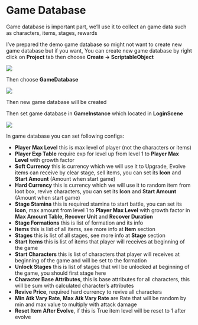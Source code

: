 # Game Database

Game database is important part, we’ll use it to collect an game data such as characters, items, stages, rewards

I’ve prepared the demo game database so might not want to create new game database but if you want, You can create new game database by right click on **Project** tab then choose **Create -> ScriptableObject**

![](../images/0NHXYvlu4b7H3oIBp.png)

Then choose **GameDatabase**

![](../images/0ctgiVa_aTiS8qMYq.png)

Then new game database will be created

Then set game database in **GameInstance** which located in **LoginScene**

![](../images/05lzkHSKtGO-ZJucm.png)

In game database you can set following configs:

*   **Player Max Level** this is max level of player (not the characters or items)
*   **Player Exp Table** require exp for level up from level 1 to **Player Max Level** with growth factor
*   **Soft Currency** this is currency which we will use it to Upgrade, Evolve items can receive by clear stage, sell items, you can set its **Icon** and **Start Amount** (Amount when start game)
*   **Hard Currency** this is currency which we will use it to random item from loot box, revive characters, you can set its **Icon** and **Start Amount** (Amount when start game)
*   **Stage Stamina** this is required stamina to start battle, you can set its **Icon**, max amount from level 1 to **Player Max Level** with growth factor in **Max Amount Table, Recover Unit** and **Recover Duration**
*   **Stage Formations** this is list of formation and its info
*   **Items** this is list of all items, see more info at **Item** section
*   **Stages** this is list of all stages, see more info at **Stage** section
*   **Start Items** this is list of items that player will receives at beginning of the game
*   **Start Characters** this is list of characters that player will receives at beginning of the game and will be set to the formation
*   **Unlock Stages** this is list of stages that will be unlocked at beginning of the game, you should first stage here
*   **Character Base Attributes**, this is base attributes for all characters, this will be sum with calculated character’s attributes
*   **Revive Price**, required hard currency to revive all characters
*   **Min Atk Vary Rate**, **Max Atk Vary Rate** are Rate that will be random by min and max value to multiply with attack damage
*   **Reset Item After Evolve**, if this is True item level will be reset to 1 after evolve